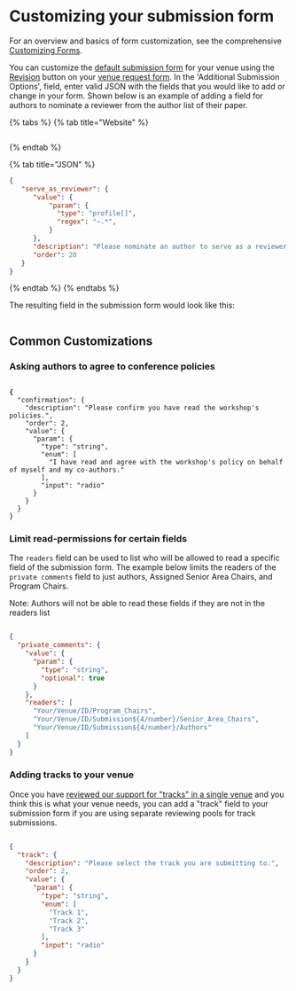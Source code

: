 # Customizing your submission form

For an overview and basics of form customization, see the comprehensive [Customizing Forms](../customizing-forms.md).&#x20;

You can customize the [default submission form](../../reference/default-forms/default-submission-form.md) for your venue using the  [Revision](../../reference/stages/revision.md) button on your [venue request form](navigating-your-venue-pages.md#venue-request-form).  In the 'Additional Submission Options', field, enter valid JSON with the fields that you would like to add or change in your form. Shown below is an example of adding a field for authors to nominate a reviewer from the author list of their paper.

{% tabs %}
{% tab title="Website" %}
<figure><img src="../../.gitbook/assets/Screenshot 2024-08-22 at 12.01.38 PM.png" alt=""><figcaption></figcaption></figure>


{% endtab %}

{% tab title="JSON" %}
```json
{
   "serve_as_reviewer": {
      "value": {
          "param": {
            "type": "profile[]",
            "regex": "~.*",
          }
      },
      "description": "Please nominate an author to serve as a reviewer using their profile ID (e.g. ~First_Last1)",
      "order": 20
   }
}
```
{% endtab %}
{% endtabs %}

The resulting field in the submission form would look like this:

<figure><img src="../../.gitbook/assets/Screenshot 2024-08-20 at 10.59.52 AM.png" alt=""><figcaption></figcaption></figure>

## Common Customizations

### Asking authors to agree to conference policies

<figure><img src="../../.gitbook/assets/Screenshot 2024-08-20 at 11.13.02 AM.png" alt=""><figcaption></figcaption></figure>

<pre class="language-json" data-title=""><code class="lang-json"><strong>{
</strong>  "confirmation": {
    "description": "Please confirm you have read the workshop's policies.",
    "order": 2,
    "value": {
      "param": {
        "type": "string",
        "enum": [
          "I have read and agree with the workshop's policy on behalf of myself and my co-authors."
        ],
        "input": "radio"
      }
    }
  }
}
</code></pre>

### Limit read-permissions for certain fields

The `readers` field can be used to list who will be allowed to read a specific field of the submission form. The example below limits the readers of the `private comments` field to just authors, Assigned Senior Area Chairs, and Program Chairs.&#x20;

Note: Authors will not be able to read these fields if they are not in the readers list

<figure><img src="../../.gitbook/assets/Screenshot 2024-08-20 at 11.17.59 AM.png" alt=""><figcaption></figcaption></figure>

```json
{
  "private_comments": {
    "value": {
      "param": {
        "type": "string",
        "optional": true
      }
    },
    "readers": [
      "Your/Venue/ID/Program_Chairs",
      "Your/Venue/ID/Submission${4/number}/Senior_Area_Chairs",
      "Your/Venue/ID/Submission${4/number}/Authors"
    ]
  }
}
```



### Adding tracks to your venue

Once you have [reviewed our support for "tracks" in a single venue](../../how-to-guides/workflow/how-to-have-different-tracks-or-types-of-submissions-for-a-single-venue.md) and you think this is what your venue needs, you can add a "track" field to your submission form if you are using separate reviewing pools for track submissions.

<figure><img src="../../.gitbook/assets/Screenshot 2024-08-20 at 11.23.48 AM.png" alt=""><figcaption></figcaption></figure>

```json
{
  "track": {
    "description": "Please select the track you are submitting to.",
    "order": 2,
    "value": {
      "param": {
        "type": "string",
        "enum": [
          "Track 1",
          "Track 2",
          "Track 3"
        ],
        "input": "radio"
      }
    }
  }
}
```

